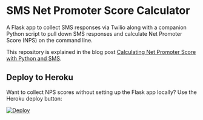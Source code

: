 # SMS Net Promoter Score Calculator
A Flask app to collect SMS responses via Twilio along with a companion Python 
script to pull down SMS responses and calculate Net Promoter Score (NPS) on 
the command line.

This repository is explained in the blog post
[Calculating Net Promoter Score with Python and SMS](https://www.twilio.com/blog/2015/01/net-promoter-score-python-sms.html).


## Deploy to Heroku
Want to collect NPS scores without setting up the Flask app locally? Use the
Heroku deploy button:

[![Deploy](https://www.herokucdn.com/deploy/button.png)](https://heroku.com/deploy?template=https://github.com/okyzaprabowo/sms-net-promoter-score)


